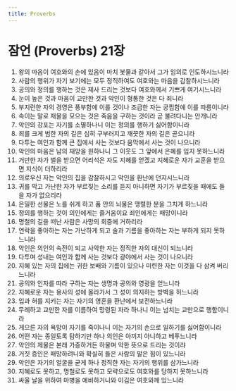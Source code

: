 ```yaml
---
title: Proverbs
---
```


# 잠언 (Proverbs) 21장
1. 왕의 마음이 여호와의 손에 있음이 마치 봇물과 같아서 그가 임의로 인도하시느니라
1. 사람의 행위가 자기 보기에는 모두 정직하여도 여호와는 마음을 감찰하시느니라
1. 공의와 정의를 행하는 것은 제사 드리는 것보다 여호와께서 기쁘게 여기시느니라
1. 눈이 높은 것과 마음이 교만한 것과 악인이 형통한 것은 다 죄니라
1. 부지런한 자의 경영은 풍부함에 이를 것이나 조급한 자는 궁핍함에 이를 따름이니라
1. 속이는 말로 재물을 모으는 것은 죽음을 구하는 것이라 곧 불려다니는 안개니라
1. 악인의 강포는 자기를 소멸하나니 이는 정의를 행하기 싫어함이니라
1. 죄를 크게 범한 자의 길은 심히 구부러지고 깨끗한 자의 길은 곧으니라
1. 다투는 여인과 함께 큰 집에서 사는 것보다 움막에서 사는 것이 나으니라
1. 악인의 마음은 남의 재앙을 원하나니 그 이웃도 그 앞에서 은혜를 입지 못하느니라
1. 거만한 자가 벌을 받으면 어리석은 자도 지혜를 얻겠고 지혜로운 자가 교훈을 받으면 지식이 더하리라
1. 의로우신 자는 악인의 집을 감찰하시고 악인을 환난에 던지시느니라
1. 귀를 막고 가난한 자가 부르짖는 소리를 듣지 아니하면 자기가 부르짖을 때에도 들을 자가 없으리라
1. 은밀한 선물은 노를 쉬게 하고 품 안의 뇌물은 맹렬한 분을 그치게 하느니라
1. 정의를 행하는 것이 의인에게는 즐거움이요 죄인에게는 패망이니라
1. 명철의 길을 떠난 사람은 사망의 회중에 거하리라
1. 연락을 좋아하는 자는 가난하게 되고 술과 기름을 좋아하는 자는 부하게 되지 못하느니라
1. 악인은 의인의 속전이 되고 사악한 자는 정직한 자의 대신이 되느니라
1. 다투며 성내는 여인과 함께 사는 것보다 광야에서 사는 것이 나으니라
1. 지혜 있는 자의 집에는 귀한 보배와 기름이 있으나 미련한 자는 이것을 다 삼켜 버리느니라
1. 공의와 인자를 따라 구하는 자는 생명과 공의와 영광을 얻느니라
1. 지혜로운 자는 용사의 성에 올라가서 그 성이 의지하는 방벽을 허느니라
1. 입과 혀를 지키는 자는 자기의 영혼을 환난에서 보전하느니라
1. 무례하고 교만한 자를 이름하여 망령된 자라 하나니 이는 넘치는 교만으로 행함이니라
1. 게으른 자의 욕망이 자기를 죽이나니 이는 자기의 손으로 일하기를 싫어함이니라
1. 어떤 자는 종일토록 탐하기만 하나 의인은 아끼지 아니하고 베푸느니라
1. 악인의 제물은 본래 가증하거든 하물며 악한 뜻으로 드리는 것이랴
1. 거짓 증인은 패망하려니와 확실히 들은 사람의 말은 힘이 있느니라
1. 악인은 자기의 얼굴을 굳게 하나 정직한 자는 자기의 행위를 삼가느니라
1. 지혜로도 못하고, 명철로도 못하고 모략으로도 여호와를 당하지 못하느니라
1. 싸울 날을 위하여 마병을 예비하거니와 이김은 여호와께 있느니라